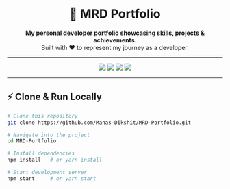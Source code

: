 <h1 align="center">🚀 MRD Portfolio</h1>

<p align="center">
  <b>My personal developer portfolio showcasing skills, projects & achievements.</b><br/>
  Built with ❤️ to represent my journey as a developer.
</p>

---

<p align="center">
  <a href="https://your-live-link-here.com"><img src="https://img.shields.io/badge/🌐 Live%20Demo-blue?style=for-the-badge"></a>
  <a href="https://github.com/Manas-Dikshit/MRD-Portfolio"><img src="https://img.shields.io/badge/💻 Repository-black?style=for-the-badge&logo=github"></a>
  <a href="https://www.linkedin.com/in/your-linkedin"><img src="https://img.shields.io/badge/👨‍💼 LinkedIn-blue?style=for-the-badge&logo=linkedin"></a>
  <a href="https://github.com/Manas-Dikshit"><img src="https://img.shields.io/badge/🖥️ GitHub Profile-181717?style=for-the-badge&logo=github"></a>
</p>

---

## ⚡ Clone & Run Locally

```bash
# Clone this repository
git clone https://github.com/Manas-Dikshit/MRD-Portfolio.git

# Navigate into the project
cd MRD-Portfolio

# Install dependencies
npm install   # or yarn install

# Start development server
npm start     # or yarn start
